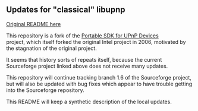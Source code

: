 ## Updates for "classical" libupnp

[Original README here](README)

This repository is a fork of the 
[Portable SDK for UPnP Devices](http://pupnp.sourceforge.net/)  
project, which itself forked the original Intel project in 2006, motivated
by the stagnation of the original project.

It seems that history sorts of repeats itself, because the current
Sourceforge project linked above does not receive many updates.

This repository will continue tracking branch 1.6 of the Sourceforge
project, but will also be updated with bug fixes which appear to have
trouble getting into the Sourceforge repository.

This README will keep a synthetic description of the local updates.

